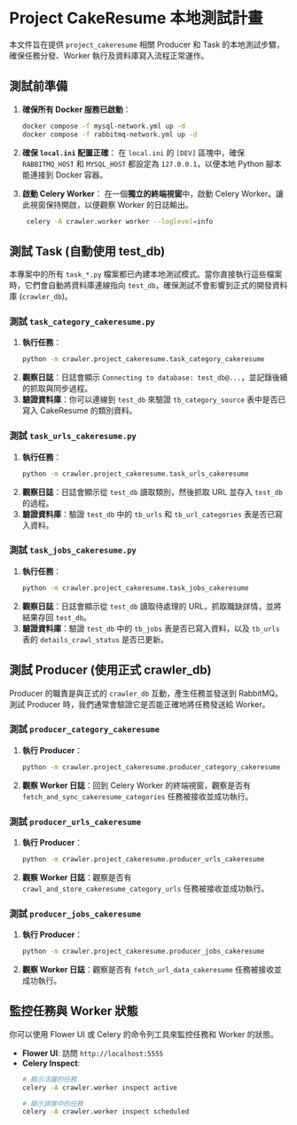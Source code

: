 # Project CakeResume 本地測試計畫

本文件旨在提供 `project_cakeresume` 相關 Producer 和 Task 的本地測試步驟，確保任務分發、Worker 執行及資料庫寫入流程正常運作。

## 測試前準備

1.  **確保所有 Docker 服務已啟動**：
    ```bash
    docker compose -f mysql-network.yml up -d
    docker compose -f rabbitmq-network.yml up -d
    ```

2.  **確保 `local.ini` 配置正確**：
    在 `local.ini` 的 `[DEV]` 區塊中，確保 `RABBITMQ_HOST` 和 `MYSQL_HOST` 都設定為 `127.0.0.1`，以便本地 Python 腳本能連接到 Docker 容器。

3.  **啟動 Celery Worker**：
    在一個**獨立的終端視窗**中，啟動 Celery Worker。讓此視窗保持開啟，以便觀察 Worker 的日誌輸出。
    ```bash
     celery -A crawler.worker worker --loglevel=info
    ```

## 測試 Task (自動使用 test_db)

本專案中的所有 `task_*.py` 檔案都已內建本地測試模式。當你直接執行這些檔案時，它們會自動將資料庫連線指向 `test_db`，確保測試不會影響到正式的開發資料庫 (`crawler_db`)。

### 測試 `task_category_cakeresume.py`

1.  **執行任務**：
    ```bash
    python -m crawler.project_cakeresume.task_category_cakeresume
    ```
2.  **觀察日誌**：日誌會顯示 `Connecting to database: test_db@...`，並記錄後續的抓取與同步過程。
3.  **驗證資料庫**：你可以連線到 `test_db` 來驗證 `tb_category_source` 表中是否已寫入 CakeResume 的類別資料。

### 測試 `task_urls_cakeresume.py`

1.  **執行任務**：
    ```bash
    python -m crawler.project_cakeresume.task_urls_cakeresume
    ```
2.  **觀察日誌**：日誌會顯示從 `test_db` 讀取類別，然後抓取 URL 並存入 `test_db` 的過程。
3.  **驗證資料庫**：驗證 `test_db` 中的 `tb_urls` 和 `tb_url_categories` 表是否已寫入資料。

### 測試 `task_jobs_cakeresume.py`

1.  **執行任務**：
    ```bash
    python -m crawler.project_cakeresume.task_jobs_cakeresume
    ```
2.  **觀察日誌**：日誌會顯示從 `test_db` 讀取待處理的 URL，抓取職缺詳情，並將結果存回 `test_db`。
3.  **驗證資料庫**：驗證 `test_db` 中的 `tb_jobs` 表是否已寫入資料，以及 `tb_urls` 表的 `details_crawl_status` 是否已更新。

## 測試 Producer (使用正式 crawler_db)

Producer 的職責是與正式的 `crawler_db` 互動，產生任務並發送到 RabbitMQ。測試 Producer 時，我們通常會驗證它是否能正確地將任務發送給 Worker。

### 測試 `producer_category_cakeresume`

1.  **執行 Producer**：
    ```bash
    python -m crawler.project_cakeresume.producer_category_cakeresume
    ```
2.  **觀察 Worker 日誌**：回到 Celery Worker 的終端視窗，觀察是否有 `fetch_and_sync_cakeresume_categories` 任務被接收並成功執行。

### 測試 `producer_urls_cakeresume`

1.  **執行 Producer**：
    ```bash
    python -m crawler.project_cakeresume.producer_urls_cakeresume
    ```
2.  **觀察 Worker 日誌**：觀察是否有 `crawl_and_store_cakeresume_category_urls` 任務被接收並成功執行。

### 測試 `producer_jobs_cakeresume`

1.  **執行 Producer**：
    ```bash
    python -m crawler.project_cakeresume.producer_jobs_cakeresume
    ```
2.  **觀察 Worker 日誌**：觀察是否有 `fetch_url_data_cakeresume` 任務被接收並成功執行。

## 監控任務與 Worker 狀態

你可以使用 Flower UI 或 Celery 的命令列工具來監控任務和 Worker 的狀態。

-   **Flower UI**: 訪問 `http://localhost:5555`
-   **Celery Inspect**: 
    ```bash
    # 顯示活躍的任務
    celery -A crawler.worker inspect active

    # 顯示排隊中的任務
    celery -A crawler.worker inspect scheduled
    ```
